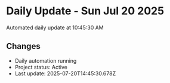 # Daily Update - Sun Jul 20 2025

Automated daily update at 10:45:30 AM

## Changes
- Daily automation running
- Project status: Active
- Last update: 2025-07-20T14:45:30.678Z